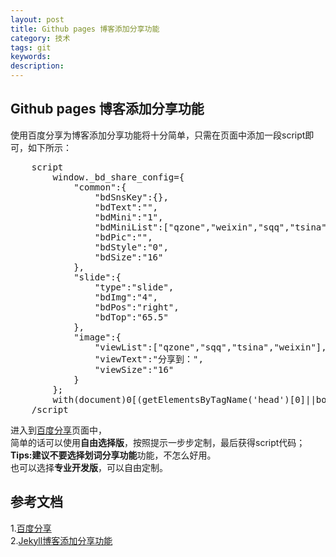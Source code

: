 ```yaml
---
layout: post
title: Github pages 博客添加分享功能
category: 技术
tags: git
keywords: 
description: 
---
```

## Github pages 博客添加分享功能
使用百度分享为博客添加分享功能将十分简单，只需在页面中添加一段script即可，如下所示：
<pre>
	script
		window._bd_share_config={
			"common":{
				"bdSnsKey":{},
				"bdText":"",
				"bdMini":"1",
				"bdMiniList":["qzone","weixin","sqq","tsina","douban","fbook","twi","tieba","linkedin","youdao","print"],
				"bdPic":"",
				"bdStyle":"0",
				"bdSize":"16"
			},
			"slide":{
				"type":"slide",
				"bdImg":"4",
				"bdPos":"right",
				"bdTop":"65.5"
			},
			"image":{
				"viewList":["qzone","sqq","tsina","weixin"],
				"viewText":"分享到：",
				"viewSize":"16"
			}
		};
		with(document)0[(getElementsByTagName('head')[0]||body).appendChild(createElement('script')).src='http://bdimg.share.baidu.com/static/api/js/share.js?v=89860593.js?cdnversion='+~(-new Date()/36e5)];
	/script
</pre>


进入到<a href="http://share.baidu.com/code" target="_blank">百度分享</a>页面中，<br>
简单的话可以使用**自由选择版**，按照提示一步步定制，最后获得script代码；<br>
**Tips:**建议不要选择**划词分享功能**功能，不怎么好用。<br>
也可以选择**专业开发版**，可以自由定制。<br>

## 参考文档
1.<a href="http://share.baidu.com/code" target="_blank">百度分享</a><br> 
2.<a href="http://www.smslit.top/jekyll/2015/07/19/jekyllShare.html#no1" target="_blank">Jekyll博客添加分享功能</a><br>